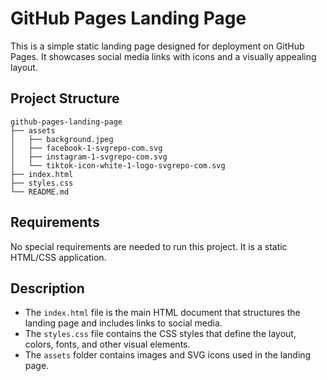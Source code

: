 # GitHub Pages Landing Page

This is a simple static landing page designed for deployment on GitHub Pages. It showcases social media links with icons and a visually appealing layout.

## Project Structure

```
github-pages-landing-page
├── assets
│   ├── background.jpeg
│   ├── facebook-1-svgrepo-com.svg
│   ├── instagram-1-svgrepo-com.svg
│   └── tiktok-icon-white-1-logo-svgrepo-com.svg
├── index.html
├── styles.css
└── README.md
```

## Requirements

No special requirements are needed to run this project. It is a static HTML/CSS application.

## Description

- The `index.html` file is the main HTML document that structures the landing page and includes links to social media.
- The `styles.css` file contains the CSS styles that define the layout, colors, fonts, and other visual elements.
- The `assets` folder contains images and SVG icons used in the landing page.
